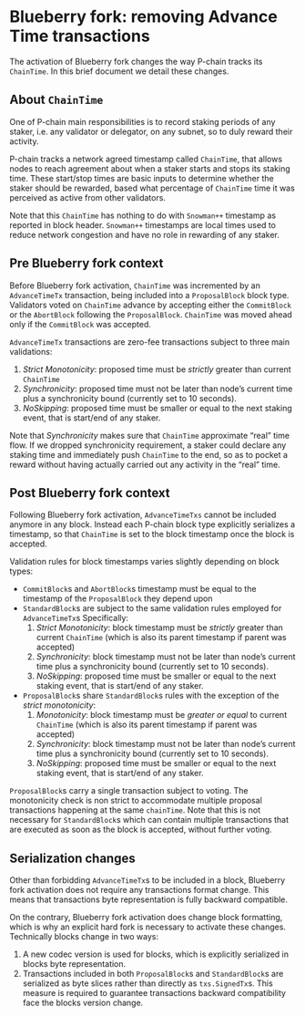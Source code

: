 # Blueberry fork: removing Advance Time transactions

The activation of Blueberry fork changes the way P-chain tracks its `ChainTime`. In this brief document we detail these changes.

## About `ChainTime`

One of P-chain main responsibilities is to record staking periods of any staker, i.e. any validator or delegator, on any subnet, so to duly reward their activity.

P-chain tracks a network agreed timestamp called `ChainTime`, that allows nodes to reach agreement about when a staker starts and stops its staking time. These start/stop times are basic inputs to determine whether the staker should be rewarded, based what percentage of `ChainTime` time it was perceived as active from other validators.

Note that this `ChainTime` has nothing to do with `Snowman++` timestamp as reported in block header. `Snowman++` timestamps are local times used to reduce network congestion and have no role in rewarding of any staker.

## Pre Blueberry fork context

Before Blueberry fork activation, `ChainTime` was incremented by an `AdvanceTimeTx` transaction, being included into a `ProposalBlock` block type. Validators voted on `ChainTime` advance by accepting either the `CommitBlock` or the `AbortBlock` following the `ProposalBlock`. `ChainTime` was moved ahead only if the `CommitBlock` was accepted.

`AdvanceTimeTx` transactions are zero-fee transactions subject to three main validations:

1. *Strict Monotonicity*: proposed time must be *strictly* greater than current `ChainTime`
2. *Synchronicity*: proposed time must not be later than node’s current time plus a synchronicity bound (currently set to 10 seconds).
3. *NoSkipping*: proposed time must be smaller or equal to the next staking event, that is start/end of any staker.

Note that *Synchronicity* makes sure that `ChainTime` approximate “real” time flow. If we dropped synchronicity requirement, a staker could declare any staking time and immediately push `ChainTime` to the end, so as to pocket a reward without having actually carried out any activity in the “real” time.

## Post Blueberry fork context

Following Blueberry fork activation, `AdvanceTimeTxs` cannot be included anymore in any block. Instead each P-chain block type explicitly serializes a timestamp, so that `ChainTime` is set to the block timestamp once the block is accepted.

Validation rules for block timestamps varies slightly depending on block types:

* `CommitBlock`s and `AbortBlock`s timestamp must be equal to the timestamp of the `ProposalBlock` they depend upon
* `StandardBlock`s are subject to the same validation rules employed for `AdvanceTimeTx`s Specifically:
  1. *Strict Monotonicity*: block timestamp must be *strictly* greater than current `ChainTime` (which is also its parent timestamp if parent was accepted)
  2. *Synchronicity*: block timestamp must not be later than node’s current time plus a synchronicity bound (currently set to 10 seconds).
  3. *NoSkipping*: proposed time must be smaller or equal to the next staking event, that is start/end of any staker.
* `ProposalBlock`s share `StandardBlock`s rules with the exception of the *strict monotonicity*:
  1. *Monotonicity*: block timestamp must be *greater or equal* to current `ChainTime` (which is also its parent timestamp if parent was accepted)
  2. *Synchronicity*: block timestamp must not be later than node’s current time plus a synchronicity bound (currently set to 10 seconds).
  3. *NoSkipping*: proposed time must be smaller or equal to the next staking event, that is start/end of any staker.

`ProposalBlock`s carry a single transaction subject to voting. The monotonicity check is non strict to accommodate multiple proposal transactions happening at the same `chainTime`. Note that this is not necessary for `StandardBlock`s which can contain multiple transactions that are executed as soon as the block is accepted, without further voting.

## Serialization changes

Other than forbidding `AdvanceTimeTx`s to be included in a block, Blueberry fork activation does not require any transactions format change. This means that transactions byte representation is fully backward compatible.

On the contrary, Blueberry fork activation does change block formatting, which is why an explicit hard fork is necessary to activate these changes. Technically blocks change in two ways:

1. A new codec version is used for blocks, which is explicitly serialized in blocks byte representation.
2. Transactions included in both `ProposalBlock`s and `StandardBlock`s are serialized as byte slices rather than directly as `txs.SignedTx`s. This measure is required to guarantee transactions backward compatibility face the blocks version change.
